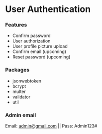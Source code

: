 # User Authentication

### Features
* Confirm password
* User authorization
* User profile picture upload 
* Confirm email (upcoming)
* Reset password (upcoming)

### Packages
* jsonwebtoken
* bcrypt
* multer
* validator 
* util

### Admin email 
Email: admin@gmail.com || Pass: Admin123#
